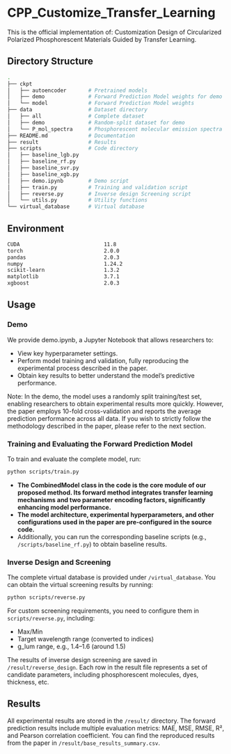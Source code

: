 # CPP_Customize_Transfer_Learning

This is the official implementation of: Customization Design of Circularized Polarized Phosphorescent Materials Guided by Transfer Learning.

## Directory Structure

```bash
.
├── ckpt
│   ├── autoencoder       # Pretrained models
│   ├── demo              # Forward Prediction Model weights for demo
│   └── model             # Forward Prediction Model weights
├── data                  # Dataset directory
│   ├── all               # Complete dataset
│   ├── demo              # Random-split dataset for demo
│   └── P_mol_spectra     # Phosphorescent molecular emission spectra
├── README.md             # Documentation
├── result                # Results
├── scripts               # Code directory
│   ├── baseline_lgb.py  
│   ├── baseline_rf.py   
│   ├── baseline_svr.py  
│   ├── baseline_xgb.py   
│   ├── demo.ipynb        # Demo script
│   ├── train.py          # Training and validation script  
│   ├── reverse.py        # Inverse design Screening script  
│   └── utils.py          # Utility functions
└── virtual_database      # Virtual database
```


## Environment

```bash
CUDA                           11.8
torch                          2.0.0
pandas                         2.0.3
numpy                          1.24.2
scikit-learn                   1.3.2
matplotlib                     3.7.1
xgboost                        2.0.3
```

## Usage

### Demo

We provide demo.ipynb, a Jupyter Notebook that allows researchers to:

- View key hyperparameter settings.
- Perform model training and validation, fully reproducing the experimental process described in the paper.
- Obtain key results to better understand the model’s predictive performance.

Note: In the demo, the model uses a randomly split training/test set, enabling researchers to obtain experimental results more quickly. However, the paper employs 10-fold cross-validation and reports the average prediction performance across all data. If you wish to strictly follow the methodology described in the paper, please refer to the next section.



### Training and Evaluating the Forward Prediction Model

To train and evaluate the complete model, run:

```bash
python scripts/train.py
```

- **The CombinedModel class in the code is the core module of our proposed method. Its forward method integrates transfer learning mechanisms and two parameter encoding factors, significantly enhancing model performance.**
- **The model architecture, experimental hyperparameters, and other configurations used in the paper are pre-configured in the source code.**
- Additionally, you can run the corresponding baseline scripts (e.g., `/scripts/baseline_rf.py`) to obtain baseline results.



### Inverse Design and Screening

The complete virtual database is provided under `/virtual_database`. You can obtain the virtual screening results by running:

```bash
python scripts/reverse.py
```

For custom screening requirements, you need to configure them in `scripts/reverse.py`, including:

- Max/Min
- Target wavelength range (converted to indices)
- g_lum range, e.g., 1.4–1.6 (around 1.5)

The results of inverse design screening are saved in `/result/reverse_design`. Each row in the result file represents a set of candidate parameters, including phosphorescent molecules, dyes, thickness, etc.

## Results

All experimental results are stored in the `/result/` directory.
The forward prediction results include multiple evaluation metrics: MAE, MSE, RMSE, R², and Pearson correlation coefficient.
You can find the reproduced results from the paper in `/result/base_results_summary.csv`.